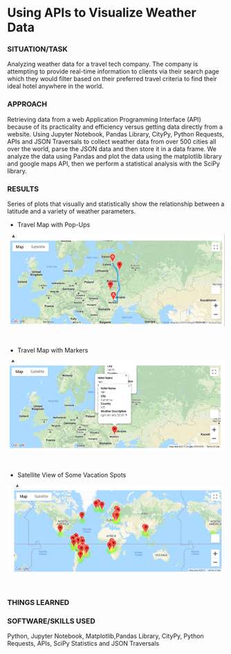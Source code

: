# Using APIs to Visualize Weather Data

### SITUATION/TASK  
Analyzing weather data for a travel tech company. The company is attempting to provide real-time information to clients via their search page which they would filter based on their preferred travel criteria to find their ideal hotel anywhere in the world. 

### APPROACH
Retrieving data from a web Application Programming Interface (API) because of its practicality and efficiency versus getting data directly from a website. Using Jupyter Notebook, Pandas Library, CityPy, Python Requests, APIs and JSON Traversals to collect weather data from over 500 cities all over the world, parse the JSON data and then store it in a data frame. We analyze the data using Pandas and plot the data using the matplotlib library and google maps API, then we perform a statistical analysis with the SciPy library. 

### RESULTS
Series of plots that visually and statistically show the relationship between a latitude and a variety of weather parameters.


* Travel Map with Pop-Ups<br/>

<img align="center" width="650" src="/weather_data/WeatherPy_travel_map.png"><br/><br/><br/>



* Travel Map with Markers

<img align="center" width="650" src="/weather_data/WeatherPy_travel_map_markers.png"><br/><br/><br/>



* Satellite View of Some Vacation Spots

<img align="center" width="650" src="/weather_data/WeatherPy_vacation_map.png"><br/><br/><br/>

### THINGS LEARNED


### SOFTWARE/SKILLS USED

Python, Jupyter Notebook, Matplotlib,Pandas Library, CityPy, Python Requests, APIs, SciPy Statistics and JSON Traversals




